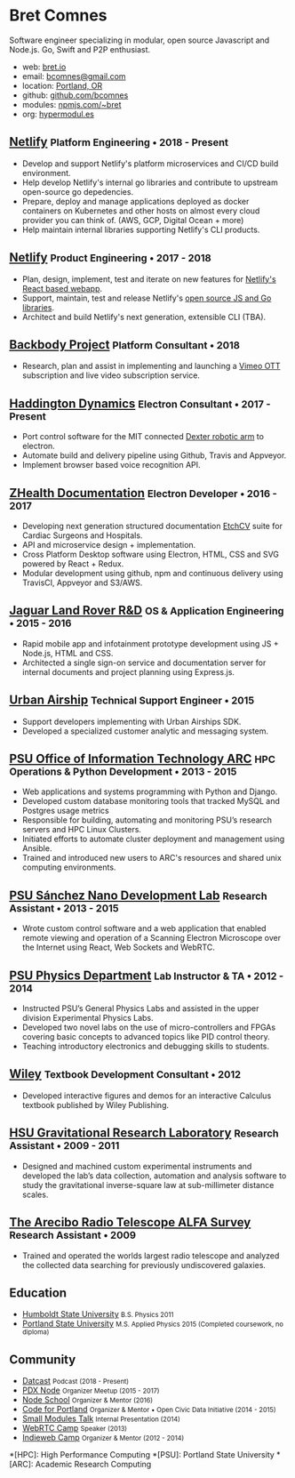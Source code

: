 # Bret Comnes

Software engineer specializing in modular, open source Javascript and Node.js.  Go, Swift and P2P enthusiast.

- <span class="subdue">web:</span> [bret.io](https://bret.io)
- <span class="subdue">email:</span> [bcomnes@gmail.com](mailto:bcomnes@gmail.com)
- <span class="subdue">location:</span> [Portland, OR](https://osm.org/go/WIDwCTzGh-?m=)
- <span class="subdue">github:</span> [github.com/bcomnes](https://github.com/bcomnes)
- <span class="subdue">modules:</span> [npmjs.com/~bret](https://www.npmjs.com/~bret)
- <span class="subdue">org:</span> [hypermodul.es](https://hypermodul.es)


## [Netlify](https://www.netlify.com) <small>Platform Engineering • 2018 - Present</small>

- Develop and support Netlify's platform microservices and CI/CD build environment.
- Help develop Netlify's internal go libraries and contribute to upstream open-source go depedencies.
- Prepare, deploy and manage applications deployed as docker containers on Kubernetes and other hosts on almost every cloud provider you can think of. (AWS, GCP, Digital Ocean + more)
- Help maintain internal libraries supporting Netlify's CLI products.

## [Netlify](https://www.netlify.com) <small>Product Engineering • 2017 - 2018</small>

- Plan, design, implement, test and iterate on new features for [Netlify's React based webapp](https://app.netlify.com).
- Support, maintain, test and release Netlify's [open source JS and Go libraries](https://github.com/netlify).
- Architect and build Netlify's next generation, extensible CLI (TBA).

## [Backbody Project](https://backbodyproject.com/) <small>Platform Consultant • 2018</small>
- Research, plan and assist in implementing and launching a [Vimeo OTT](https://ott.vimeo.com/) subscription and live video subscription service.

## [Haddington Dynamics](http://hdrobotic.com) <small>Electron Consultant • 2017 - Present</small>
- Port control software for the MIT connected [Dexter robotic arm](https://www.kickstarter.com/projects/51496107/dexter-the-robotic-arm-to-end-scarcity) to electron.
- Automate build and delivery pipeline using Github, Travis and Appveyor.
- Implement browser based voice recognition API.

## [ZHealth Documentation](http://www.zhealthconsulting.com) <small>Electron Developer • 2016 - 2017</small>

- Developing next generation structured documentation [EtchCV](https://zhealthdocumentation.com/etch-suite/) suite for Cardiac Surgeons and Hospitals.
- API and microservice design + implementation.
- Cross Platform Desktop software using Electron, HTML, CSS and SVG powered by React + Redux.
- Modular development using github, npm and continuous delivery using TravisCI, Appveyor and S3/AWS.

## [Jaguar Land Rover R&D](https://www.jlrtechincubator.com/) <small>OS & Application Engineering • 2015 - 2016</small>

- Rapid mobile app and infotainment prototype development using JS + Node.js, HTML and CSS.
- Architected a single sign-on service and documentation server for internal documents and project planning using Express.js.

## [Urban Airship](https://www.urbanairship.com) <small>Technical Support Engineer • 2015</small>

- Support developers implementing with Urban Airships SDK.
- Developed a specialized customer analytic and messaging system.

## [PSU Office of Information Technology ARC](https://www.pdx.edu/oit/research-computing) <small>HPC Operations & Python Development • 2013 - 2015</small>

- Web applications and systems programming with Python and Django.
- Developed custom database monitoring tools that tracked MySQL and Postgres usage metrics
- Responsible for building, automating and monitoring PSU’s research servers and HPC Linux Clusters.
- Initiated efforts to automate cluster deployment and management using Ansible.
- Trained and introduced new users to ARC's resources and shared unix computing environments.

## [PSU Sánchez Nano Development Lab](http://www.pdx.edu/nano-development-lab/) <small>Research Assistant • 2013 - 2015</small>

- Wrote custom control software and a web application that enabled remote viewing and operation of a Scanning Electron Microscope over the Internet using React, Web Sockets and WebRTC.

## [PSU Physics Department](http://www.pdx.edu/physics/) <small>Lab Instructor & TA • 2012 - 2014</small>

- Instructed PSU’s General Physics Labs and assisted in the upper division Experimental Physics Labs.
- Developed two novel labs on the use of micro-controllers and FPGAs covering basic concepts to
advanced topics like PID control theory.
- Teaching introductory electronics and debugging skills to students.

## [Wiley](https://www.wiley.com/en-us) <small>Textbook Development Consultant • 2012</small>

- Developed interactive figures and demos for an interactive Calculus textbook published by Wiley Publishing.

## [HSU Gravitational Research Laboratory](http://www2.humboldt.edu/physics/gravitational-lab.html) <small>Research Assistant • 2009 - 2011</small>

- Designed and machined custom experimental instruments and developed the lab’s data collection, automation and analysis software to study the gravitational inverse-square law at sub-millimeter distance scales.

## [The Arecibo Radio Telescope ALFA Survey](http://egg.astro.cornell.edu/index.php/) <small>Research Assistant • 2009</small>

- Trained and operated the worlds largest radio telescope and analyzed the collected data searching for previously undiscovered galaxies.

## Education

- [Humboldt State University](http://www2.humboldt.edu/physics/) <small class="subdue">B.S. Physics 2011 </small>
- [Portland State University](http://www.pdx.edu/physics/) <small class="subdue">M.S. Applied Physics 2015 (Completed coursework, no diploma)</small>

## Community

- [Datcast](https://dat-cast.hashbase.io) <small class="subdue">Podcast (2018 - Present)</small>
- [PDX Node](https://www.meetup.com/pdxnode/) <small class="subdue">Organizer Meetup (2015 - 2017)</small>
- [Node School](https://nodeschool.io) <small class="subdue">Organizer & Mentor (2016)</small>
- [Code for Portland](http://www.codeforportland.org) <small class="subdue">Organizer & Mentor • Open Civic Data Initiative (2014 - 2015)</small>
- [Small Modules Talk](http://bcomnes.github.io/slides/small-modules/) <small class="subdue">Internal Presentation (2014)</small>
- [WebRTC Camp](https://twitter.com/WebRTCCamp) <small class="subdue">Speaker (2013)</small>
- [Indieweb Camp](https://indieweb.org) <small class="subdue">Organizer & Mentor (2012 - 2014)</small>
<!-- [Intro to Choo](https://github.com/bcomnes/choo-6-talk/) <small class="subdue">Speaker (2017)</small> -->

*[HPC]: High Performance Computing
*[PSU]: Portland State University
*[ARC]: Academic Research Computing

